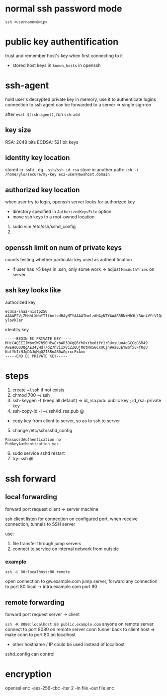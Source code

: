 # normal ssh password mode
`ssh <username>@<ip>`

# public key authentification
trust and remember host's key when first connecting to it
- stored host keys in `known_hosts` in openssh

# ssh-agent
hold user's decrypted private key in memory, use it to authenticate logins
connection to ssh agent can be forwarded to a server => single sign-on

after `eval $(ssh-agent)`, run `ssh-add`


## key size
RSA: 2048 bits
ECDSA: 521 bit keys

## identity key location
stored in .ssh/ , eg. `.ssh/ssh_id_rsa`
store in another path: `ssh -i /home/ylo/secure/my-key ec2-user@awshost.domain`

## authorized key location
when user try to login, openssh server looks for authorized key 
- directory specified in `AuthorizedKeysFile` option
- move ssh keys to a root-owned location


1. sudo vim /etc/ssh/sshd_config
2. 

## openssh limit on num of private keys
counts testing whether particular key used as authentification
- if user has >5 keys in .ssh, only some work
=> adjust `MaxAuthTries` on server

## ssh key looks like
authorized key
```
ecdsa-sha2-nistp256 AAAAE2VjZHNhLXNoYTItbmlzdHAyNTYAAAAIbmlzdHAyNTYAAABBBN+Mh3U/3We4VYtV1QmWUFIzFLTUeegl1Ao5/QGtCRGAZn8bxX9KlCrrWISIjSYAwCajIEGSPEZwPNMBoK8XD8Q= ylo@klar
```
identity key
```
-----BEGIN EC PRIVATE KEY-----
MHcCAQEEIJWbvSW7h50HPwG+bWR3DXgQ6YhOxYbe0ifr1rRUvsUuoAoGCCqGSM49
AwEHoUQDQgAE34yHdT/dZ7hVi1XVCZZQUjMUtNR56CXUCjn9Aa0JEYBmfxvFf0qU
KutYhIiNJgDAJqMgQZI8RnA80wGgrxcPxA==
-----END EC PRIVATE KEY-----

```


# steps
1. create ~/.ssh if not exists
2. chmod 700 ~/.ssh
3. ssh-keygen -f <name> (keep all default)
=> id_rsa.pub: public key ; id_rsa: private key
4. ssh-copy-id -i ~/.ssh/id_rsa.pub <user>@<host>
- copy key from client to server, so as to ssh to server
5. change /etc/ssh/sshd_config
```
PasswordAuthentication no
PubkeyAuthentication yes
```
6. sudo service sshd restart
7. try: ssh <user>@<host>

# ssh forward
## local forwarding
forward port request client -> server machine

ssh client listen for connection on configured port, 
when receive connection, tunnels to SSH server

use: 
1. file transfer through jump servers
2. connect to service on internal network from outside

### example
`ssh -L 80:localhost:80 remote`

open connection to gw.example.com jump server,
forward any connection to port 80 local -> intra.example.com port 80


## remote forwarding
forward port request server -> client

`ssh -R 8080:localhost:80 public.example.com`
anyone on remote server connect to port 8080 on remote server
conn tunnel back to client host => make conn to port 80 on localhost
- other hostname / IP could be used instead of localhost

sshd_config can control

# encryption
openssl enc -aes-256-cbc -iter 2 -in file -out file.enc










